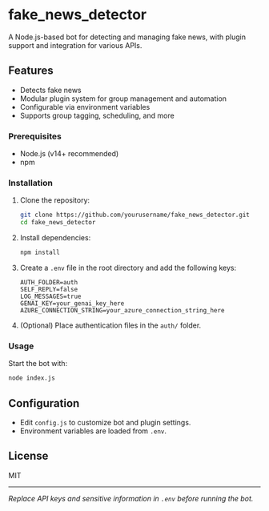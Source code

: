 # fake_news_detector

A Node.js-based bot for detecting and managing fake news, with plugin support and integration for various APIs.

## Features

- Detects fake news 
- Modular plugin system for group management and automation
- Configurable via environment variables
- Supports group tagging, scheduling, and more

### Prerequisites

- Node.js (v14+ recommended)
- npm

### Installation

1. Clone the repository:
    ```sh
    git clone https://github.com/yourusername/fake_news_detector.git
    cd fake_news_detector
    ```

2. Install dependencies:
    ```sh
    npm install
    ```

3. Create a `.env` file in the root directory and add the following keys:
    ```env
    AUTH_FOLDER=auth
    SELF_REPLY=false
    LOG_MESSAGES=true
    GENAI_KEY=your_genai_key_here
    AZURE_CONNECTION_STRING=your_azure_connection_string_here
    ```

4. (Optional) Place authentication files in the `auth/` folder.

### Usage

Start the bot with:

```sh
node index.js
```

## Configuration

- Edit `config.js` to customize bot and plugin settings.
- Environment variables are loaded from `.env`.

## License

MIT

---
*Replace API keys and sensitive information in `.env` before running the bot.*
